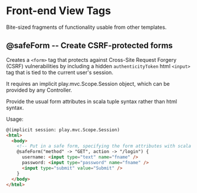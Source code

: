 Front-end View Tags
===================

Bite-sized fragments of functionality usable from other templates.

@safeForm -- Create CSRF-protected forms
----------------------------------------

Creates a `<form>` tag that protects against Cross-Site Request Forgery
(CSRF) vulnerabilities by including a hidden `authenticityToken` html
`<input>` tag that is tied to the current user's session. 

It requires an implicit play.mvc.Scope.Session object, which can be provided
by any Controller.

Provide the usual form attributes in scala tuple syntax rather than
html syntax.

Usage:

```html
@(implicit session: play.mvc.Scope.Session)
<html>
  <body>
    <!-- Put in a safe form, specifying the form attributes with scala tuple syntax --> 
    @safeForm("method" -> "GET", action -> "/login") {
      username: <input type="text" name="fname" />
      password: <input type="password" name="fname" />
      <input type="submit" value="Submit" />
    }
  </body>
</html>
```
